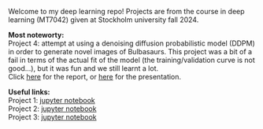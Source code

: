 Welcome to my deep learning repo! Projects are from the course in deep learning (MT7042) given at Stockholm university fall 2024.

**Most noteworty:**\
Project 4: attempt at using a denoising diffusion probabilistic model (DDPM) in order to generate novel images of Bulbasaurs. This project was a bit of a fail in terms of the actual fit of the model (the training/validation curve is not good...), but it was fun and we still learnt a lot.\
Click [here](https://github.com/aggelitoo/deep_learning/blob/master/project4/project4_report.pdf) for the report, or [here](https://github.com/aggelitoo/deep_learning/blob/master/project4/project4_presentation.pdf) for the presentation.

**Useful links:**\
Project 1:
[jupyter notebook](https://github.com/aggelitoo/deep_learning/blob/master/project1/project1.ipynb)\
Project 2:
[jupyter notebook](https://github.com/aggelitoo/deep_learning/blob/master/project2/project2.ipynb)\
Project 3:
[jupyter notebook](https://github.com/aggelitoo/deep_learning/blob/master/project3/project3.ipynb)